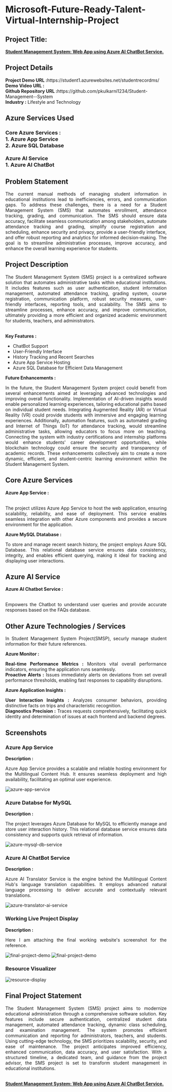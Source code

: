 <h1>Microsoft-Future-Ready-Talent-Virtual-Internship-Project</h1>
<h2>Project Title:</h2><b><a href="https://student1.azurewebsites.net/studentrecordms/">Student Management System: Web App using Azure AI ChatBot Service.</b></a>
<br>
<h2>Project Details</h2>
<b>Project Demo URL :</b>https://student1.azurewebsites.net/studentrecordms/ <br>
<b>Demo Video URL :</b> <br>
<b>Github Repository URL :</b>https://github.com/pkulkarni1234/Student-Management--System  <br>
<b>Industry :</b> Lifestyle and Technology<br>
<h2>Azure Services Used </h2>
<h3>
Core Azure Services : <br>
1. Azure App Service <br>
2. Azure SQL Database<br> <br>
Azure AI Service <br>
1. Azure AI ChatBot
</h3>
<h2>Problem Statement</h2>
<p align="justify">The current manual methods of managing student information in educational institutions lead to inefficiencies, errors, and communication gaps. To address these challenges, there is a need for a Student Management System (SMS) that automates enrollment, attendance tracking, grading, and communication. The SMS should ensure data accuracy, facilitate seamless communication among stakeholders, automate attendance tracking and grading, simplify course registration and scheduling, enhance security and privacy, provide a user-friendly interface, and offer robust reporting and analytics for informed decision-making. The goal is to streamline administrative processes, improve accuracy, and enhance the overall learning experience for students.</p>
<h2>Project Description</h2>
<p align="justify">
The Student Management System (SMS) project is a centralized software solution that automates administrative tasks within educational institutions. It includes features such as user authentication, student information management, automated attendance tracking, grading system, course registration, communication platform, robust security measures, user-friendly interfaces, reporting tools, and scalability. The SMS aims to streamline processes, enhance accuracy, and improve communication, ultimately providing a more efficient and organized academic environment for students, teachers, and administrators.</p><br>
<b>Key Features :</b>
<ul>
    <li>ChatBot Support</li>
    <li>User-Friendly Interface</li>
    <li>History Tracking and Recent Searches</li>
    <li>Azure App Service Hosting</li>
    <li>Azure SQL Database for Efficient Data Management</li>
</ul>
<b>Future Enhancements :</b><br>
<p align="justify">
In the future, the Student Management System project could benefit from several enhancements aimed at leveraging advanced technologies and improving overall functionality. Implementation of AI-driven insights would enable personalized learning experiences, tailoring educational paths based on individual student needs. Integrating Augmented Reality (AR) or Virtual Reality (VR) could provide students with immersive and engaging learning experiences. Additionally, automation features, such as automated grading and Internet of Things (IoT) for attendance tracking, would streamline administrative tasks, allowing educators to focus more on teaching. Connecting the system with industry certifications and internship platforms would enhance students' career development opportunities, while blockchain technology could ensure the security and transparency of academic records. These enhancements collectively aim to create a more dynamic, efficient, and student-centric learning environment within the Student Management System.</p>
<h2>Core Azure Services</h2>
<b>Azure App Service :</b><br><p align="justify"><br>The project utilizes Azure App Service to host the web application, ensuring scalability, reliability, and ease of deployment. This service enables seamless integration with other Azure components and provides a secure environment for the application.</p>

<b>Azure MySQL Dtatabase :</b><br><p align="justify">To store and manage recent search history, the project employs Azure SQL Database. This relational database service ensures data consistency, integrity, and enables efficient querying, making it ideal for tracking and displaying user interactions.</p>
<h2>Azure AI Service</h2>
<b>Azure AI Chatbot Service :</b><br><br><p align="justify">Empowers the Chatbot to understand user queries and provide accurate responses based on the FAQs database.</p>
<h2>Other Azure Technologies / Services</h2>
<p align="justify">In Student Management System Project(SMSP), securly manage student information for their future references.</p>

<b>Azure Monitor :</b><p align="justify"><b>Real-time Performance Metrics :</b> Monitors vital overall performance indicators, ensuring the application runs seamlessly.<br>
<b>Proactive Alerts :</b> Issues immediately alerts on deviations from set overall performance thresholds, enabling fast responses to capability disruptions.</p>
<b>Azure Application Insights :</b><p align="justify">
<b>User Interaction Insights :</b> Analyzes consumer behaviors, providing distinctive facts on trips and characteristic recognition.<br>
<b>Diagnostics Precision :</b> Traces requests comprehensively, facilitating quick identity and determination of issues at each frontend and backend degrees.

<h2>Screenshots</h2>
<h3>Azure App Service</h3>
<b>Description :</b><p align="justify">Azure App Service provides a scalable and reliable hosting environment for the Multilingual Content Hub. It ensures seamless deployment and high availability, facilitating an optimal user experience.</p>
<img src="https://github.com/pkulkarni1234/Student-Management--System/blob/main/studentrecordms/screenshots/webapp.png" alt="azure-app-service"></img><br>
<h3>Azure Databse for MySQL</h3>
<b>Description :</b><p align="justify"> The project leverages Azure Database for MySQL to efficiently manage and store user interaction history. This relational database service ensures data consistency and supports quick retrieval of information.</p>
<img src="https://github.com/pkulkarni1234/Student-Management--System/blob/main/studentrecordms/screenshots/database.png" alt="azure-mysql-db-service"></img><br>
<h3>Azure AI ChatBot Service</h3>
<b>Description :</b><p align="justify">Azure AI Translator Service is the engine behind the Multilingual Content Hub's language translation capabilities. It employs advanced natural language processing to deliver accurate and contextually relevant translations.</p>
<img src="https://github.com/pkulkarni1234/Student-Management--System/blob/main/studentrecordms/screenshots/chatbot.png" alt="azure-translator-ai-service"></img><br>
<h3>Working Live Project Display</h3>
<b>Description :</b><p align="justify">Here I am attaching the final working website's screenshot for the reference.</p>
<img src="https://github.com/pkulkarni1234/Student-Management--System/blob/main/studentrecordms/screenshots/project1.png" alt="final-project-demo"></img>
<img src="https://github.com/pkulkarni1234/Student-Management--System/blob/main/studentrecordms/screenshots/project2.png" alt="final-project-demo"></img>

<h3>Resource Visualizer</h3>
<img src="https://github.com/pkulkarni1234/Student-Management--System/blob/main/studentrecordms/screenshots/visualizer.png" alt="resource-display"></img>

<h2>Final Project Statement</h2>
<p align="justify">
The Student Management System (SMS) project aims to modernize educational administration through a comprehensive software solution. Key features include secure authentication, centralized student data management, automated attendance tracking, dynamic class scheduling, and examination management. The system promotes efficient communication and reporting for administrators, teachers, and students. Using cutting-edge technology, the SMS prioritizes scalability, security, and ease of maintenance. The project anticipates improved efficiency, enhanced communication, data accuracy, and user satisfaction. With a structured timeline, a dedicated team, and guidance from the project advisor, the SMS project is set to transform student management in educational institutions.
</p>
 <br>
</h2><b><a href="https://student1.azurewebsites.net/studentrecordms/">Student Management System: Web App using Azure AI ChatBot Service.</b></a>
